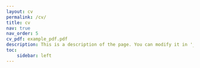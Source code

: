```yaml
---
layout: cv
permalink: /cv/
title: cv
nav: true
nav_order: 5
cv_pdf: example_pdf.pdf
description: This is a description of the page. You can modify it in '_pages/cv.md'. You can also change or remove the top pdf download button.
toc:
    sidebar: left
---
```

